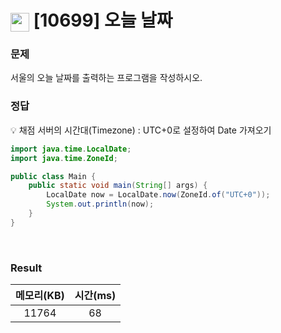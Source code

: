 
<h1><img src="https://d2gd6pc034wcta.cloudfront.net/tier/1.svg" width="30" height="30" style="vertical-align: middle;"/> [10699] 오늘 날짜  </h1>

<h3>문제</h3>
서울의 오늘 날짜를 출력하는 프로그램을 작성하시오.

<br>

<h3>정답</h3>

💡 채점 서버의 시간대(Timezone) : UTC+0로 설정하여 Date 가져오기


```java
import java.time.LocalDate;
import java.time.ZoneId;

public class Main {
	public static void main(String[] args) {
		LocalDate now = LocalDate.now(ZoneId.of("UTC+0"));
		System.out.println(now);
	}
}

```

<br>

<h3>Result</h3>

|메모리(KB)| 시간(ms)|
|:---:|:---:|
|11764|68|
